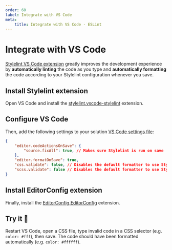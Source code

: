 ```yaml
---
order: 60
label: Integrate with VS Code
meta:
    title: Integrate with VS Code - ESLint
---
```


# Integrate with VS Code

[Stylelint VS Code extension](https://marketplace.visualstudio.com/items?itemName=stylelint.vscode-stylelint) greatly improves the development experience by **automatically linting** the code as you type and **automatically formatting** the code according to your Stylelint configuration whenever you save.

## Install Stylelint extension

Open VS Code and install the [stylelint.vscode-stylelint](https://marketplace.visualstudio.com/items?stylelint.vscode-stylelint.vscode-eslint) extension.

## Configure VS Code

Then, add the following settings to your solution [VS Code settings file](https://code.visualstudio.com/docs/getstarted/settings):

```json ./vscode/settings.json
{
    "editor.codeActionsOnSave": {
        "source.fixAll": true, // Makes sure Stylelint is run on save
    },
    "editor.formatOnSave": true,
    "css.validate": false, // Disables the default formatter to use Stylelint instead
    "scss.validate": false // Disables the default formatter to use Stylelint instead
}
```

## Install EditorConfig extension

Finally, install the [EditorConfig.EditorConfig](https://marketplace.visualstudio.com/items?itemName=EditorConfig.EditorConfig) extension.

## Try it :rocket:

Restart VS Code, open a CSS file, type invalid code in a CSS selector (e.g. `color: #fff`), then save. The code should have been formatted automatically (e.g. `color: #ffffff`).

